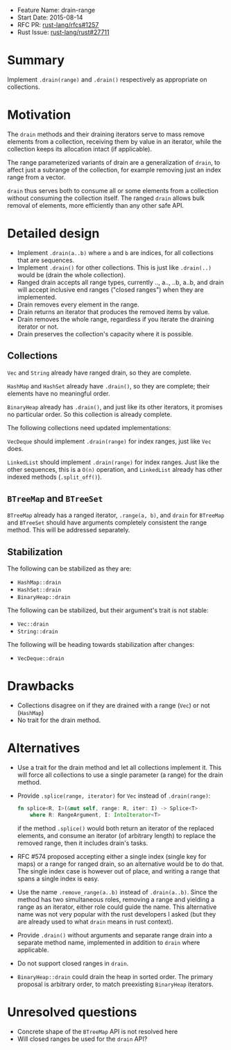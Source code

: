 - Feature Name: drain-range
- Start Date: 2015-08-14
- RFC PR: [rust-lang/rfcs#1257](https://github.com/rust-lang/rfcs/pull/1257)
- Rust Issue: [rust-lang/rust#27711](https://github.com/rust-lang/rust/issues/27711)

# Summary

Implement `.drain(range)` and `.drain()` respectively as appropriate on collections.

# Motivation

The `drain` methods and their draining iterators serve to mass remove elements
from a collection, receiving them by value in an iterator, while the collection
keeps its allocation intact (if applicable).

The range parameterized variants of drain are a generalization of `drain`, to
affect just a subrange of the collection, for example removing just an index range
from a vector.

`drain` thus serves both to consume all or some elements from a collection without
consuming the collection itself. The ranged `drain` allows bulk removal of
elements, more efficiently than any other safe API.

# Detailed design

- Implement `.drain(a..b)` where `a` and `b` are indices, for all
  collections that are sequences.
- Implement `.drain()` for other collections. This is just like `.drain(..)` would be
  (drain the whole collection).
- Ranged drain accepts all range types, currently .., a.., ..b, a..b,
  and drain will accept inclusive end ranges ("closed ranges") when they are implemented.
- Drain removes every element in the range.
- Drain returns an iterator that produces the removed items by value.
- Drain removes the whole range, regardless if you iterate the draining iterator
  or not.
- Drain preserves the collection's capacity where it is possible.

## Collections

`Vec` and `String` already have ranged drain, so they are complete.

`HashMap` and `HashSet` already have `.drain()`, so they are complete;
their elements have no meaningful order.

`BinaryHeap` already has `.drain()`, and just like its other iterators,
it promises no particular order. So this collection is already complete.

The following collections need updated implementations:

`VecDeque` should implement `.drain(range)` for index ranges, just like `Vec`
does.

`LinkedList` should implement `.drain(range)` for index ranges. Just
like the other sequences, this is a `O(n)` operation, and `LinkedList` already
has other indexed methods (`.split_off()`).

## `BTreeMap` and `BTreeSet`

`BTreeMap` already has a ranged iterator, `.range(a, b)`, and `drain` for
`BTreeMap` and `BTreeSet` should have arguments completely consistent the range
method. This will be addressed separately.

## Stabilization

The following can be stabilized as they are:

- `HashMap::drain`
- `HashSet::drain`
- `BinaryHeap::drain`

The following can be stabilized, but their argument's trait is not stable:

- `Vec::drain`
- `String::drain`

The following will be heading towards stabilization after changes:

- `VecDeque::drain`

# Drawbacks

- Collections disagree on if they are drained with a range (`Vec`) or not (`HashMap`)
- No trait for the drain method.

# Alternatives

- Use a trait for the drain method and let all collections implement it. This
  will force all collections to use a single parameter (a range) for the drain
  method.

- Provide `.splice(range, iterator)` for `Vec` instead of `.drain(range)`:

  ```rust
  fn splice<R, I>(&mut self, range: R, iter: I) -> Splice<T>
      where R: RangeArgument, I: IntoIterator<T>
  ```

  if the method `.splice()` would both return an iterator of the replaced elements,
  and consume an iterator (of arbitrary length) to replace the removed range, then
  it includes drain's tasks.

- RFC #574 proposed accepting either a single index (single key for maps)
  or a range for ranged drain, so an alternative would be to do that. The
  single index case is however out of place, and writing a range that spans
  a single index is easy.

- Use the name `.remove_range(a..b)` instead of `.drain(a..b)`. Since the method
  has two simultaneous roles, removing a range and yielding a range as an iterator,
  either role could guide the name.
  This alternative name was not very popular with the rust developers I asked
  (but they are already used to what `drain` means in rust context).

- Provide `.drain()` without arguments and separate range drain into a separate
  method name, implemented in addition to `drain` where applicable.

- Do not support closed ranges in `drain`.

- `BinaryHeap::drain` could drain the heap in sorted order. The primary proposal
  is arbitrary order, to match preexisting `BinaryHeap` iterators.

# Unresolved questions

- Concrete shape of the `BTreeMap` API is not resolved here
- Will closed ranges be used for the `drain` API?
